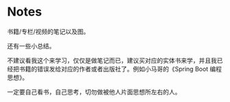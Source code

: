 # Notes

书籍/专栏/视频的笔记以及图。

还有一些小总结。



不建议看我这个来学习，仅仅是做笔记而已，建议买对应的实体书来学，并且我已经把书籍的错误发给对应的作者或者出版社了。例如小马哥的《Spring Boot 编程思想》。



一定要自己看书，自己思考，切勿做被他人片面思想所左右的人。
